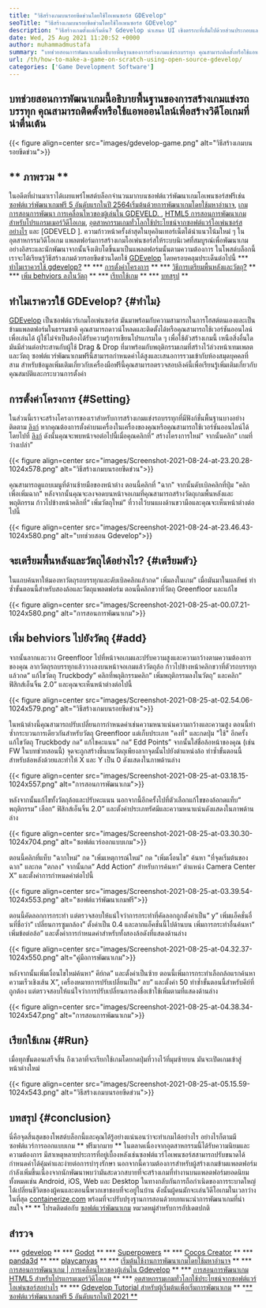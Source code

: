 ```yaml
---
title: "วิธีสร้างเกมบนรอยขีดข่วนโดยใช้โอเพนซอร์ส GDEvelop" 
seoTitle: "วิธีสร้างเกมบนรอยขีดข่วนโดยใช้โอเพนซอร์ส GDEvelop" 
description: "วิธีสร้างเกมตั้งแต่เริ่มต้น? Gdevelop นำเสนอ UI เชิงตรรกะที่เต็มไปด้วยส่วนประกอบและพฤติกรรมมากมายเพื่อสร้างวิดีโอเกมสำหรับเว็บเดสก์ท็อป iOS และ Android" 
date: Wed, 25 Aug 2021 11:20:52 +0000
author: muhammadmustafa
summary: "บทช่วยสอนการพัฒนาเกมนี้อธิบายพื้นฐานของการสร้างเกมแข่งรถบรรทุก คุณสามารถติดตั้งหรือใช้แอพออนไลน์เพื่อสร้างวิดีโอเกมที่น่าตื่นเต้น" 
url: /th/how-to-make-a-game-on-scratch-using-open-source-gdevelop/
categories: ['Game Development Software']
---
```


## บทช่วยสอนการพัฒนาเกมนี้อธิบายพื้นฐานของการสร้างเกมแข่งรถบรรทุก คุณสามารถติดตั้งหรือใช้แอพออนไลน์เพื่อสร้างวิดีโอเกมที่น่าตื่นเต้น

{{< figure align=center src="images/gdevelop-game.png" alt="วิธีสร้างเกมบนรอยขีดข่วน">}}


## ** ภาพรวม **
ในอดีตที่ผ่านมาเราได้เผยแพร่โพสต์บล็อกจำนวนมากบนซอฟต์แวร์พัฒนาเกมโอเพนซอร์สฟรีเช่น [ซอฟต์แวร์พัฒนาเกมฟรี 5 อันดับแรกในปี 2564][1][เริ่มต้นด้วยการพัฒนาเกมโดยใช้มหาอำนาจ][2], [เกม การสอนการพัฒนา การเคลื่อนไหวของผู้เล่นใน GDEVELD. ][3], [HTML5 การสอนการพัฒนาเกมสำหรับโปรแกรมเมอร์วิดีโอเกม][4], [อุตสาหกรรมเกมทั่วโลกใช้ประโยชน์จากซอฟต์แวร์โอเพ่นซอร์สอย่างไร][5] และ [GDEVELD ]. ความก้าวหน้าครั้งล่าสุดในยุคอินเทอร์เน็ตได้นำแนวโน้มใหม่ ๆ ในอุตสาหกรรมวิดีโอเกม แพลตฟอร์มการสร้างเกมโอเพ่นซอร์สให้ระบบนิเวศที่สมบูรณ์เพื่อพัฒนาเกมอย่างอิสระและนักพัฒนาจากนั้นจึงเติบโตขึ้นมาเป็นแพลตฟอร์มนั้นตามความต้องการ ในโพสต์บล็อกนี้เราจะได้เรียนรู้วิธีสร้างเกมด้วยรอยขีดข่วนโดยใช้ [GDEvelop][7] โดยครอบคลุมประเด็นต่อไปนี้
  *** [ทำไมเราควรใช้ gdevelop?][8] **
  *** [การตั้งค่าโครงการ][9] **
  *** [วิธีการเตรียมพื้นหลังและวัตถุ?][10] **
  *** [เพิ่ม behviors ลงในวัตถุ][11] **
  *** [เรียกใช้เกม][12] **
  *** [บทสรุป][13] **

## ทำไมเราควรใช้ GDEvelop? {#ทำไม}
[GDEvelop][7] เป็นซอฟต์แวร์เกมโอเพ่นซอร์ส มันมาพร้อมกับความสามารถในการโฮสต์ตนเองและเป็นข้ามแพลตฟอร์มในธรรมชาติ คุณสามารถดาวน์โหลดและติดตั้งได้หรือคุณสามารถใช้เวอร์ชันออนไลน์เพื่อเล่นได้ ผู้ใช้ไม่จำเป็นต้องได้รับความรู้การเขียนโปรแกรมใด ๆ เพื่อใช้ตัวสร้างเกมนี้ เหนือสิ่งอื่นใดมันมีส่วนต่อประสานกับผู้ใช้ Drag & Drop ที่มาพร้อมกับพฤติกรรมเกมที่สร้างไว้ล่วงหน้าเทมเพลตและวัตถุ ซอฟต์แวร์พัฒนาเกมฟรีนี้สามารถกำหนดค่าได้สูงและเสนอการรวมเข้ากับห้องสมุดบุคคลที่สาม สำหรับข้อมูลเพิ่มเติมเกี่ยวกับเครื่องมือฟรีนี้คุณสามารถตรวจสอบลิงค์นี้เพื่อเรียนรู้เพิ่มเติมเกี่ยวกับคุณสมบัติและกระบวนการตั้งค่า

## การตั้งค่าโครงการ {#Setting}
ในส่วนนี้เราจะสร้างโครงการของเราสำหรับการสร้างเกมแข่งรถบรรทุกที่มีฟังก์ชั่นพื้นฐานบางอย่าง ติดตาม [ลิงก์][6] หากคุณต้องการตั้งค่าบนเครื่องในเครื่องของคุณหรือคุณสามารถใช้เวอร์ชันออนไลน์ได้โดยไปที่ [ลิงก์][14]
ดังนั้นคุณจะพบหน้าจอต่อไปนี้เมื่อคุณคลิกที่“ สร้างโครงการใหม่” จากนั้นคลิก“ เกมที่ว่างเปล่า”

{{< figure align=center src="images/Screenshot-2021-08-24-at-23.20.28-1024x578.png" alt="วิธีสร้างเกมบนรอยขีดข่วน">}}

คุณสามารถดูแถบเมนูที่ด้านซ้ายมือของหน้าต่าง ตอนนี้คลิกที่ "ฉาก" จากนั้นดับเบิลคลิกที่ปุ่ม "คลิกเพื่อเพิ่มฉาก" หลังจากนั้นคุณจะลงจอดบนหน้าจอเกมที่คุณสามารถสร้างวัตถุเกมพื้นหลังและพฤติกรรม ก้าวไปข้างหน้าคลิกที่“ เพิ่มวัตถุใหม่” ที่วางไว้บนแผงด้านขวามือและคุณจะเห็นหน้าต่างต่อไปนี้

{{< figure align=center src="images/Screenshot-2021-08-24-at-23.46.43-1024x580.png" alt="บทช่วยสอน Gdevelop">}}


## จะเตรียมพื้นหลังและวัตถุได้อย่างไร? {#เตรียมตัว}
ในแถบค้นหาให้มองหาวัตถุรถบรรทุกและดับเบิลคลิกแล้วกด“ เพิ่มลงในเกม” เมื่อมันมาในผลลัพธ์ ทำซ้ำขั้นตอนนี้สำหรับสองล้อและวัตถุแพลตฟอร์ม ตอนนี้คลิกขวาที่วัตถุ Greenfloor และแก้ไข

{{< figure align=center src="images/Screenshot-2021-08-25-at-00.07.21-1024x580.png" alt="การสอนการพัฒนาเกม">}}


## เพิ่ม behviors ไปยังวัตถุ {#add}
จากนั้นลากและวาง Greenfloor ไปที่หน้าจอเกมและปรับความสูงและความกว้างตามความต้องการของคุณ ลากวัตถุรถบรรทุกแล้ววางลงบนหน้าจอเกมแล้ววัตถุล้อ ก้าวไปข้างหน้าคลิกขวาที่ตัวรถบรรทุกแล้วกด“ แก้ไขวัตถุ Truckbody” คลิกที่พฤติกรรมคลิก“ เพิ่มพฤติกรรมลงในวัตถุ” และคลิก“ ฟิสิกส์เอ็นจิ้น 2.0” และคุณจะเห็นหน้าต่างต่อไปนี้

{{< figure align=center src="images/Screenshot-2021-08-25-at-02.54.06-1024x579.png" alt="วิธีสร้างเกมบนรอยขีดข่วน">}}

ในหน้าต่างนี้คุณสามารถปรับเปลี่ยนการกำหนดค่าเช่นความหนาแน่นความกว้างและความสูง ตอนนี้ทำซ้ำกระบวนการเดียวกันสำหรับวัตถุ Greenfloor แต่เก็บประเภท "คงที่" และกดปุ่ม "ใช้" อีกครั้งแก้ไขวัตถุ Truckbody กด“ แก้ไขคะแนน” กด“ Edd Points” จากนั้นใส่ชื่อล้อหน้าของคุณ (เช่น FW ในบทช่วยสอนนี้) จุดจะถูกสร้างขึ้นบนวัตถุเพียงลากจุดนั้นไปยังตำแหน่งล้อ ทำซ้ำขั้นตอนนี้สำหรับล้อหลังด้วยและทำให้ X และ Y เป็น 0 ดังแสดงในภาพด้านล่าง

{{< figure align=center src="images/Screenshot-2021-08-25-at-03.18.15-1024x557.png" alt="การสอนการพัฒนาเกม">}}

หลังจากนั้นแก้ไขทั้งวัตถุล้อและปรับคะแนน นอกจากนี้อีกครั้งไปที่ตัวเลือกแก้ไขของล้อกดแท็บ“ พฤติกรรม” เลือก“ ฟิสิกส์เอ็นจิ้น 2.0” และตั้งค่าประเภทรัศมีและความหนาแน่นดังแสดงในภาพด้านล่าง

{{< figure align=center src="images/Screenshot-2021-08-25-at-03.30.30-1024x704.png" alt="ซอฟต์แวร์ออกแบบเกม">}}

ตอนนี้คลิกที่แท็บ "ฉากใหม่" กด "เพิ่มเหตุการณ์ใหม่" กด "เพิ่มเงื่อนไข" ค้นหา "ที่จุดเริ่มต้นของฉาก" และกด "ตกลง" จากนั้นกด“ Add Action” สำหรับการค้นหา“ ตำแหน่ง Camera Center X” และตั้งค่าการกำหนดค่าต่อไปนี้

{{< figure align=center src="images/Screenshot-2021-08-25-at-03.39.54-1024x553.png" alt="ซอฟต์แวร์พัฒนาเกมฟรี">}}

ตอนนี้คัดลอกการกระทำ แต่ตรวจสอบให้แน่ใจว่าการกระทำที่คัดลอกถูกตั้งค่าเป็น“ y” เพิ่มแอ็คชั่นอื่นที่ชื่อว่า“ เปลี่ยนการซูมกล้อง” ตั้งค่าเป็น 0.4 และลากแอ็คชั่นนี้ไปด้านบน เพิ่มการกระทำอื่นค้นหา“ เพิ่มข้อต่อล้อ” และตั้งค่าการกำหนดค่าสำหรับทั้งสองล้อดังที่แสดงด้านล่าง

{{< figure align=center src="images/Screenshot-2021-08-25-at-04.32.37-1024x550.png" alt="คู่มือการพัฒนาเกม">}}

หลังจากนั้นเพิ่มเงื่อนไขใหม่ค้นหา“ คีย์กด” และตั้งค่าเป็นซ้าย ตอนนี้เพิ่มการกระทำเลือกล้อแรกค้นหาความเร็วเชิงเส้น X”, เครื่องหมายการปรับเปลี่ยนเป็น“ ลบ” และตั้งค่า 50 ทำซ้ำขั้นตอนนี้สำหรับคีย์ที่ถูกต้อง แต่ตรวจสอบให้แน่ใจว่าการปรับเปลี่ยนการลงชื่อเข้าใช้เพิ่มตามที่แสดงด้านล่าง

{{< figure align=center src="images/Screenshot-2021-08-25-at-04.38.34-1024x547.png" alt="การสอนการพัฒนาเกม">}}


## เรียกใช้เกม {#Run}
เมื่อทุกขั้นตอนเสร็จสิ้น ถึงเวลาที่จะเรียกใช้เกมโดยกดปุ่มที่วางไว้ที่มุมซ้ายบน มันจะเปิดเกมเข้าสู่หน้าต่างใหม่

{{< figure align=center src="images/Screenshot-2021-08-25-at-05.15.59-1024x543.png" alt="วิธีสร้างเกมบนรอยขีดข่วน">}}


## บทสรุป {#conclusion}
นี่คือจุดสิ้นสุดของโพสต์บล็อกนี้และคุณได้รู้อย่างแน่นอนว่าจะทำเกมได้อย่างไร อย่างไรก็ตามมีซอฟต์แวร์การออกแบบเกม ** ฟรีมากมาย ** ในตลาดเนื่องจากอุตสาหกรรมนี้ได้รับความนิยมและความต้องการ มีสาเหตุหลายประการที่อยู่เบื้องหลังเช่นซอฟต์แวร์โอเพนซอร์สสามารถปรับขนาดได้กำหนดค่าได้คุ้มค่าและง่ายต่อการบำรุงรักษา นอกจากนี้ความต้องการสำหรับผู้สร้างเกมข้ามแพลตฟอร์มกำลังเพิ่มขึ้นเนื่องจากนักพัฒนาพบว่ามันสะดวกสบายที่จะสร้างเกมที่ทำงานบนแพลตฟอร์มยอดนิยมทั้งหมดเช่น Android, iOS, Web และ Desktop ในทางกลับกันการถือกำเนิดของการระบาดใหญ่ได้เปลี่ยนชีวิตของผู้คนและตอนนี้พวกเขาชอบที่จะอยู่ในบ้าน ดังนั้นผู้คนมักจะเล่นวิดีโอเกมในเวลาว่าง
ในที่สุด [containerize.com][15] พร้อมที่จะปรับปรุงฐานการสอนด้วยบทแนะนำการพัฒนาเกมที่น่าสนใจ ** ** โปรดติดต่อกับ [ซอฟต์แวร์พัฒนาเกม][16] หมวดหมู่สำหรับการอัปเดตปกติ

## สำรวจ
  *** [gdevelop][7] **
  *** [Godot][17] **
  *** [Superpowers][18] **
  *** [Cocos Creator][19] **
  *** [panda3d][20] **
  *** [playcanvas][21] **
  *** [เริ่มต้นใช้งานการพัฒนาเกมโดยใช้มหาอำนาจ][2] **
  *** [การสอนการพัฒนาเกม | การเคลื่อนไหวของผู้เล่นใน Gdevelop][3] **
  *** [การสอนการพัฒนาเกม HTML5 สำหรับโปรแกรมเมอร์วิดีโอเกม][4] **
  *** [อุตสาหกรรมเกมทั่วโลกใช้ประโยชน์จากซอฟต์แวร์โอเพ่นซอร์สอย่างไร][5] **
  *** [Gdevelop Tutorial สำหรับผู้เริ่มต้นเพื่อเริ่มการพัฒนาเกม][6] **
  *[** ซอฟต์แวร์พัฒนาเกมฟรี 5 อันดับแรกในปี 2021 **][1]

  
[1]: https://blog.containerize.com/game-development-software/top-5-free-game-development-software-in-the-year-2021/
[2]: https://blog.containerize.com/game-development-software/superpowers-animation-getting-started-with-game-development/
[3]: https://blog.containerize.com/game-development-software/game-development-tutorial-player-movement-in-gdevelop/
[4]: https://blog.containerize.com/2021/05/19/html5-game-development-tutorial-for-video-game-programmers/
[5]: https://blog.containerize.com/game-development-software/how-global-gaming-market-leveraging-open-source-software/
[6]: https://blog.containerize.com/game-development-software/game-development-tutorial-player-movement-in-gdevelop/
[7]: https://products.containerize.com/game-development-software/gdevelop/
[8]: #why
[9]: #setting
[10]: #prepare
[11]: #add
[12]: #run
[13]: #Conclusion
[14]: https://editor.gdevelop-app.com/
[15]: https://www.containerize.com/
[16]: https://products.containerize.com/game-development-software/
[17]: https://products.containerize.com/game-development-software/godot/
[18]: https://products.containerize.com/game-development-software/superpowers/
[19]: https://products.containerize.com/game-development-software/cocos-creator/
[20]: https://products.containerize.com/game-development-software/panda3d/
[21]: https://products.containerize.com/game-development-software/playcanvas/
